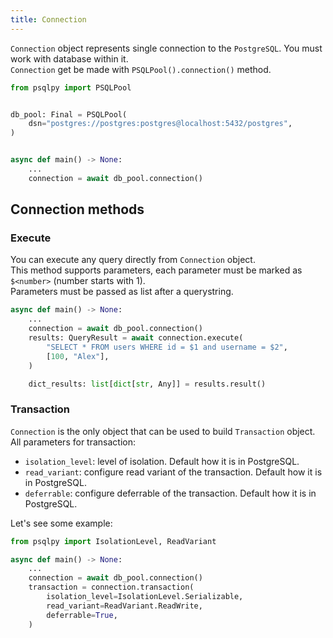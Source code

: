 ```yaml
---
title: Connection
---
```

`Connection` object represents single connection to the `PostgreSQL`. You must work with database within it.  
`Connection` get be made with `PSQLPool().connection()` method.

```python
from psqlpy import PSQLPool


db_pool: Final = PSQLPool(
    dsn="postgres://postgres:postgres@localhost:5432/postgres",
)


async def main() -> None:
    ...
    connection = await db_pool.connection()
```

## Connection methods

### Execute
You can execute any query directly from `Connection` object.  
This method supports parameters, each parameter must be marked as `$<number>` (number starts with 1).  
Parameters must be passed as list after a querystring.
```python
async def main() -> None:
    ...
    connection = await db_pool.connection()
    results: QueryResult = await connection.execute(
        "SELECT * FROM users WHERE id = $1 and username = $2",
        [100, "Alex"],
    )

    dict_results: list[dict[str, Any]] = results.result()
```

### Transaction
`Connection` is the only object that can be used to build `Transaction` object.  
All parameters for transaction:
- `isolation_level`: level of isolation. Default how it is in PostgreSQL.
- `read_variant`: configure read variant of the transaction. Default how it is in PostgreSQL.
- `deferrable`: configure deferrable of the transaction. Default how it is in PostgreSQL.

Let's see some example:
```python
from psqlpy import IsolationLevel, ReadVariant

async def main() -> None:
    ...
    connection = await db_pool.connection()
    transaction = connection.transaction(
        isolation_level=IsolationLevel.Serializable,
        read_variant=ReadVariant.ReadWrite,
        deferrable=True,
    )
```